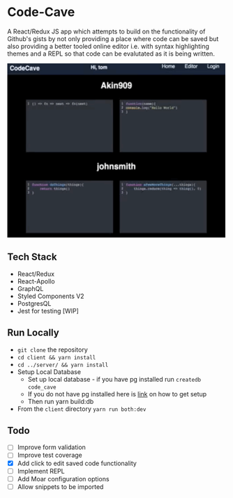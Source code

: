 # Code-Cave

A React/Redux JS app which attempts to build on the functionality of Github's gists by not only providing a place where code can be saved but also providing a better tooled online editor i.e. with syntax highlighting themes and a REPL so that code can be evalutated as it is being written.


<img src="./code-cave.gif" width="500px" height="400px" alt="demo of code cave app"/>



## Tech Stack
* React/Redux
* React-Apollo
* GraphQL
* Styled Components V2
* PostgresQL
* Jest for testing [WIP]

## Run Locally
* `git clone` the repository
* `cd client && yarn install`
* `cd ../server/ && yarn install`
* Setup Local Database
  * Set up local database - if you have pg installed run `createdb code_cave`
  * If you do not have pg installed here is [link](https://www.moncefbelyamani.com/how-to-install-postgresql-on-a-mac-with-homebrew-and-lunchy/) on how to get setup
  * Then run yarn build:db
* From the `client` directory `yarn run both:dev`


## Todo
- [ ] Improve form validation
- [ ] Improve test coverage
- [x] Add click to edit saved code functionality
- [ ] Implement REPL
- [ ] Add Moar configuration options
- [ ] Allow snippets to be imported
